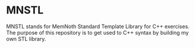 # MNSTL
MNSTL stands for MemNoth Standard Template Library for C++ exercises.  
The purpose of this repository is to get used to C++ syntax by building
my own STL library.
